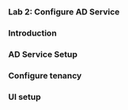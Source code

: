### Lab 2: Configure AD Service

### Introduction
### AD Service Setup
### Configure tenancy
### UI setup
